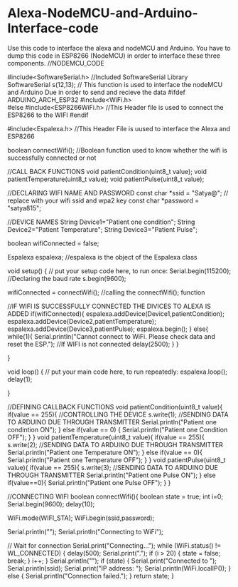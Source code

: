 # Alexa-NodeMCU-and-Arduino-Interface-code
Use this code to interface the alexa and nodeMCU and Arduino. You have to dump this code in ESP8266 (NodeMCU) in order to interface these three components.
//NODEMCU_CODE

#include<SoftwareSerial.h> //Included SoftwareSerial Library
SoftwareSerial s(12,13); // This function is used to interface the nodeMCU and Arduino Due in order to send and recieve the data
#ifdef ARDUINO_ARCH_ESP32
#include<WiFi.h>  
#else
#include<ESP8266WiFi.h> //This Header file is used to connect the ESP8266 to the WIFI
#endif

#include<Espalexa.h> //This Header File is uused to interface the Alexa and ESP8266

boolean connectWifi(); //Boolean function used to know whether the wifi is successfully connected or not

//CALL BACK FUNCTIONS
void patientCondition(uint8_t value);
void patientTemperature(uint8_t value);
void patientPulse(uint8_t value);

//DECLARING WIFI NAME AND PASSWORD
const char *ssid =  "Satya@";     // replace with your wifi ssid and wpa2 key
const char *password =  "satya815";


//DEVICE NAMES
String Device1="Patient one condition";
String Device2="Patient Temperature";
String Device3="Patient Pulse";

boolean wifiConnected = false;

Espalexa espalexa; //espalexa is the object of the Espalexa class

void setup() {
  // put your setup code here, to run once:
  Serial.begin(115200);                    //Declaring the baud rate
  s.begin(9600);

  wifiConnected = connectWifi();           //calling the connectWifi(); function


  //IF WIFI IS SUCCESSFULLY CONNECTED THE DIVICES TO ALEXA IS ADDED
  if(wifiConnected){
    espalexa.addDevice(Device1,patientCondition);   
    espalexa.addDevice(Device2,patientTemperature);
    espalexa.addDevice(Device3,patientPulse);
    espalexa.begin();
    }
  else{
    while(1){
    Serial.println("Cannot connect to WiFi. Please check data and reset the ESP.");  //If WIFI is not connected
    delay(2500);
    }
    }
    
}

void loop() {
  // put your main code here, to run repeatedly:
  espalexa.loop();
  delay(1);

  
}



//DEFINING CALLBACK FUNCTIONS
void patientCondition(uint8_t value){
    if(value == 255){ //CONTROLLING THE DEVICE 
      s.write(1); //SENDING DATA TO ARDUINO DUE THROUGH TRANSMITTER
      Serial.println("Patient one condintion ON");
      }
      else if(value == 0)
      {
       Serial.println("Patient one Condition OFF");
      }
  }
void patientTemperature(uint8_t value){
  if(value == 255){
      s.write(2); //SENDING DATA TO ARDUINO DUE THROUGH TRANSMITTER
      Serial.println("Patient one Temperature ON");
    }
  else if(value == 0){
      Serial.println("Patient one Temperature OFF");
    }
  }
void patientPulse(uint8_t value){
  if(value == 255){
      s.write(3); //SENDING DATA TO ARDUINO DUE THROUGH TRANSMITTER
      Serial.println("Patient one Pulse ON");
    }
  else if(value==0){
      Serial.println("Patient one Pulse OFF");
    }
  }

//CONNECTING WIFI
boolean connectWifi(){
  boolean state = true;
  int i=0;
  Serial.begin(9600);
  delay(10);

  WiFi.mode(WIFI_STA);
  WiFi.begin(ssid,password);

  Serial.println("");
  Serial.println("Connecting to WiFi");
 
 // Wait for connection
  Serial.print("Connecting...");
  while (WiFi.status() != WL_CONNECTED) {
    delay(500);
    Serial.print(".");
    if (i > 20) {
      state = false; 
      break;
      }
    i++;
  }
  Serial.println("");
  if (state) {
   Serial.print("Connected to ");
   Serial.println(ssid);
   Serial.print("IP address: ");
   Serial.println(WiFi.localIP());
  }
 else {
   Serial.println("Connection failed.");
  }
  return state; 
  } 
